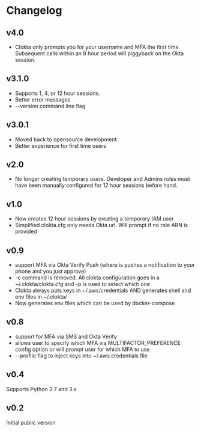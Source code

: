# Changelog

## v4.0
- Clokta only prompts you for your username and MFA the first time.  Subsequent calls within an 8 hour period will 
piggyback on the Okta session.

## v3.1.0

- Supports 1, 4, or 12 hour sessions.
- Better error messages
- --version command line flag

## v3.0.1

- Moved back to opensource development
- Better experience for first time users
 
## v2.0

- No longer creating temporary users.  Developer and Admins roles must have been manually configured for 12 hour sessions before hand.

## v1.0

- Now creates 12 hour sessions by creating a temporary IAM user
- Simplified clokta.cfg only needs Okta url.  Will prompt if no role ARN is provided

## v0.9

- support MFA via Okta Verify Push (where is pushes a notification to your phone and you just approve)
- -c command is removed.  All clokta configuration goes in a ~/.clokta/clokta.cfg and -p is used to select which one
- Clokta always puts keys in ~/.aws/credentials AND generates shell and env files in ~/.clokta/
- Now generates env files which can be used by docker-compose

## v0.8

- support for MFA via SMS and Okta Verify
- allows user to specify which MFA via MULTIFACTOR_PREFERENCE config option or will prompt user for which MFA to use
- --profile flag to inject keys into ~/.aws.credentials file

## v0.4

Supports Python 2.7 and 3.x

## v0.2

Initial public version